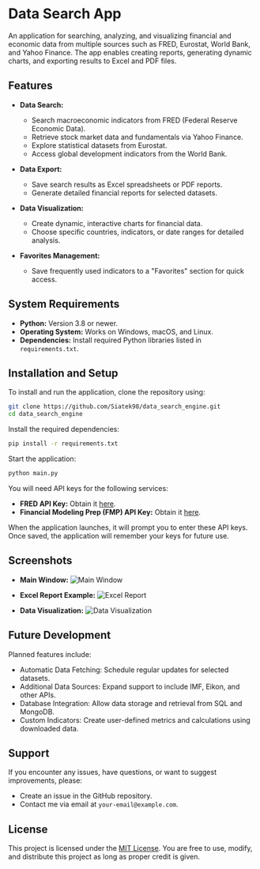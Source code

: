 # Data Search App

An application for searching, analyzing, and visualizing financial and economic data from multiple sources such as FRED, Eurostat, World Bank, and Yahoo Finance. The app enables creating reports, generating dynamic charts, and exporting results to Excel and PDF files.

## Features

- **Data Search:**
  - Search macroeconomic indicators from FRED (Federal Reserve Economic Data).
  - Retrieve stock market data and fundamentals via Yahoo Finance.
  - Explore statistical datasets from Eurostat.
  - Access global development indicators from the World Bank.

- **Data Export:**
  - Save search results as Excel spreadsheets or PDF reports.
  - Generate detailed financial reports for selected datasets.

- **Data Visualization:**
  - Create dynamic, interactive charts for financial data.
  - Choose specific countries, indicators, or date ranges for detailed analysis.

- **Favorites Management:**
  - Save frequently used indicators to a "Favorites" section for quick access.

## System Requirements

- **Python:** Version 3.8 or newer.
- **Operating System:** Works on Windows, macOS, and Linux.
- **Dependencies:** Install required Python libraries listed in `requirements.txt`.

## Installation and Setup

To install and run the application, clone the repository using:
```bash
git clone https://github.com/Siatek98/data_search_engine.git
cd data_search_engine
```
Install the required dependencies:
```bash
pip install -r requirements.txt
```
Start the application:
```bash
python main.py
```
You will need API keys for the following services:

- **FRED API Key:** Obtain it [here](https://fred.stlouisfed.org/docs/api/fred/).
- **Financial Modeling Prep (FMP) API Key:** Obtain it [here](https://financialmodelingprep.com/developer).

When the application launches, it will prompt you to enter these API keys. Once saved, the application will remember your keys for future use.

## Screenshots

- **Main Window:**
  ![Main Window](https://via.placeholder.com/800x400?text=Main+Window)

- **Excel Report Example:**
  ![Excel Report](https://via.placeholder.com/800x400?text=Excel+Report)

- **Data Visualization:**
  ![Data Visualization](https://via.placeholder.com/800x400?text=Data+Visualization)

## Future Development

Planned features include:

- Automatic Data Fetching: Schedule regular updates for selected datasets.
- Additional Data Sources: Expand support to include IMF, Eikon, and other APIs.
- Database Integration: Allow data storage and retrieval from SQL and MongoDB.
- Custom Indicators: Create user-defined metrics and calculations using downloaded data.

## Support

If you encounter any issues, have questions, or want to suggest improvements, please:

- Create an issue in the GitHub repository.
- Contact me via email at `your-email@example.com`.

## License

This project is licensed under the [MIT License](https://opensource.org/licenses/MIT). You are free to use, modify, and distribute this project as long as proper credit is given.

